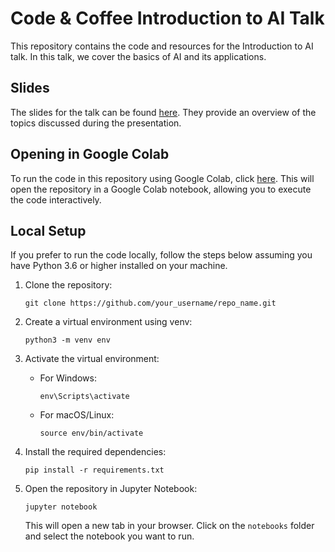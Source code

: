 # Code & Coffee Introduction to AI Talk

This repository contains the code and resources for the Introduction to AI talk. In this talk, we cover the basics of AI and its applications.

## Slides
The slides for the talk can be found [here](link_to_slides). They provide an overview of the topics discussed during the presentation.

## Opening in Google Colab
To run the code in this repository using Google Colab, click [here](link_to_google_colab). This will open the repository in a Google Colab notebook, allowing you to execute the code interactively.

## Local Setup
If you prefer to run the code locally, follow the steps below assuming you have Python 3.6 or higher installed on your machine.

1. Clone the repository:
    ```
    git clone https://github.com/your_username/repo_name.git
    ```

2. Create a virtual environment using venv:
    ```
    python3 -m venv env
    ```

3. Activate the virtual environment:
    - For Windows:
      ```
      env\Scripts\activate
      ```
    - For macOS/Linux:
      ```
      source env/bin/activate
      ```

4. Install the required dependencies:
    ```
    pip install -r requirements.txt
    ```

5. Open the repository in Jupyter Notebook:
    ```
    jupyter notebook
    ```
    This will open a new tab in your browser. Click on the `notebooks` folder and select the notebook you want to run.

